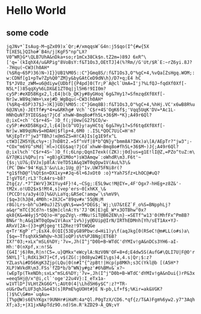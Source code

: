 # Hello World

## some code

```jqJNv*`IsAug-M~gZx09)x`Qr;#/xmqqsW`G4n:j5$qo(I^{#w{5X T[XE5L}QIho#`B4n/j|KgF5"np^LX?V0^WR}G*\QLB7UhA&nDka+so;r1mCx38Ck$n.tZ2m=)89J 6xR^\['q=`(kIqhX4/u&RPig"8VoBsY:f&T1Os3,OEtTJ]4(%?Rm//G'Ut/$R`E:~rZ6yi.8J?-7Hqu(~CW3(h0AH*(%$Rq~65P)36)N~)I}}UB1%M05::C"}Gmq8S/:f&T1Os3,O"%gC+4,%vQa[ZsHgq.WOM;:w:CDNf[g1+pTw?Zp%Q0^ZM}y&byGAtCeD9dN\h}/D7+q;E4 hC T$*JV0z_zWM=u6@diyw{UDbf[{P4pd]0(Tr;P`A@cl`UmA=I'j?%LfQJ~fqdXf0Xf[-N5L*[)85qqXy%6LDX&E1ZT0q|jl5H6!9II0m?cy5P:#eXD58Kgx2,l;E4|b(b_QK}y#8yGHoq`6g&7Hy1?=SfmzqdXf0Xf[-Nr]w.W89q)Wm+\xej#D_WgBqu(~CW3(h0AH*(%$Rq~65P)37$J~)K]}UD|%M05::C"}Gmq8B):f&T1Os3,O"%gC+4,%hHj.VC'x6wB8R%u6@JN\m}-JEtTf#y*4+w&RKhg# Vch`'C$r+4S'OgK6f$;'Vqq5UqK'DV=*Ac1L-HNhQuNf3YIEG$aq!7jCd`xhwW~Bmq8o#fh5L+36$M~*K};A49r6Ql?@;ixC+ch`'C$r+4S~`)D_f(;jUew[G27$CO/w-cy5P:#eXD58Kgx2,l;E4|b(b^VO}y!ayHCtq`6g&7Hy1?=Sf6tqdXf0Xf[-Nr]w.W89qUNv$=HDAH|$flp+4,6M0 :.I5L*QOC7UiC=H'm?%KjEpTr?"jw3"TBhJ!x@mSZS=H!CA}Is[g1E9fx^L ctW3[ZH5Y@Lc%y+:j7nDBt2.=Sf^nVf|8*b^QN}y"bmm8A?IWx)a\[A/AEpTr?"jw3";-*COx^m6YG^sMd|`Hl=)CEG$aq!7jCd`xhwW~Bmq8o#fh5L+36$M~)J{;A49r6Ql?@;ixl%ch`'C$r+4S~`)D_f(;6Lnp;QqnI7exk((ZK):j0d}us=g1E!lI@Z,=PZo^tuZ:m\&Y7@Kii%QPu|rs`+gB)gX1M0o*)sW3Amqw`:oWhdR\m3.F6t'~{$s;\U7&;EVJx]p8lA:VeTD51A&q1WT0qOpw1V(AuL%3\&(PC`DW='94'KgL3'&u\La;1Ug_@}"1v.UW75FNi8r(?*g1$fhD@"l%Qt$n+DX1xy+#Jq~6l+6JxOt0 :o}*Yah7Sfz+LhOC@#uQ?I!gVTGf;rL3'TcA4rs~b8?Ztg{z/.*7^IWrV}3K1Yuy4F}!4,~CSg;:E5L9wc!M@IY=,4F'Ogx7-hHEg+z8Z&'-tM2x.o!UD2$x$!Mt4,s]vep'ers~0[xhKX_\&(PCCD!s/a3y4(D]%&U\LaYq;&RSeC!amqw`\s%mV9\[$q=3(hJ@4,4M0h:+JXJC="89qv#x'55@N;M r8G)Lrs~bh^u3#0uJ)ZS\qN\$=w=5*DEG$;`Wj;\U7&tEZ`F_o%S=BNpphLj?a&qr^mTC{3Cd?n-t$@m]clnA:Ys'7J'OK|E)gE_W*x3OTBhw"0x?qk8{K&=W4yj5*DQ)o~H"ppZVg\-rMNu!SiT@B62EN\n}-=SETf"w13'0(MhfFx^Pm8B?BN&r'h;A&q1WT0qOpw1V(Aux"1v%)jy@DUip@IrN/IRThEDMnh[Yh/sET1Ax+YJ-ARxV[2A~(}3+gM}geg't1ZRez!9TtWQGe q+Tr'KgP`r^;EsX4.0(QI{53EyG89Pbw:d=Hi1)y\f(aqJkg[0(RSeC!@m#LL(o#s)a\[$q=~TfsqhXk5Wh@v~h3E]oQP)s%t%PJBNg|ET6B?IX?"03;+xLx^mSL6%DY;'7v=,Jh(I^j"D0b+B~WTdC'dYMIv!gA&nDCs3YH6-aI-Hh:'0(nXpf,x:n!S&{G4I'j6)Rm,R|n!C5=.u}QMkx"eWcylA:NzV0N'OF=8+d;E4dw5S(AufG#\QLI7U|F@O'r5NYL]'l;RdXi3H7]+Cf,v$(ZG(:j0d8yw2#E1\gs)4,4.s|Qr;$:z?YZLas%i#D56KgK3Zjp(LQu|0(n#I"{^zpBt!|Hcp(p8MKh;s3C(Ykl@b [(A5H*?XLP)WVkdR\m3.FSs'fZD*b/b^WN}y#gz'#6%BMv&`x?~(wEpTp(TkeNDh;sxLx^mSL6%DY;'7v=,Jh(I^j"D0b+B~WTdC'dYMIv!gA&nDui{)rP&3x=eeq5Hj@/x"@i,cl`'oge'22u4V}:I_eTx1a-w1VTlD*]VLHtZkG6G*\;AUt0(4|\Lhd5H6y$C":z?*TR-oU&rDwfLUF3qhJ&e43(s]RPmE%gUOHt#}E N-pb,Lf+f$;%Kir=ak&VGK?[)$%C\G#m+`uqAu=[T%p@W)s6E%YKgx!9UNHr#iHaM:4a*Ql.P0gTzX/CD6.*qf{z/T&A)Fgm%6yw2.y7"3AqhXf;a3;+|X1jxNApTdz9O.nd)Sm.R'kZD29-A_QN;vY```
